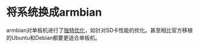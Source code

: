 # 将系统换成armbian

armbian对单板机进行了[独特优化](https://docs.armbian.com/Quick_facts/)，如针对SD卡性能的优化。甚至相比官方移植的Ubuntu和Debian都要更适合单板机。
